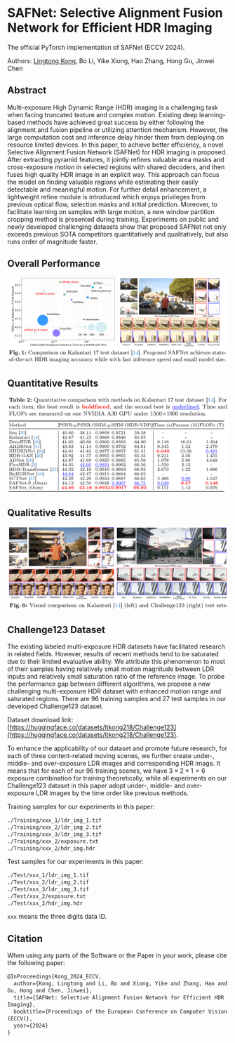# SAFNet: Selective Alignment Fusion Network for Efficient HDR Imaging
The official PyTorch implementation of SAFNet (ECCV 2024).

Authors: [Lingtong Kong](https://scholar.google.com.hk/citations?user=KKzKc_8AAAAJ&hl=zh-CN), Bo Li, Yike Xiong, Hao Zhang, Hong Gu, Jinwei Chen


## Abstract
Multi-exposure High Dynamic Range (HDR) imaging is a challenging task when facing truncated texture and complex motion. Existing deep learning-based methods have achieved great success by either following the alignment and fusion pipeline or utilizing attention mechanism. However, the large computation cost and inference delay hinder them from deploying on resource limited devices. In this paper, to achieve better efficiency, a novel Selective Alignment Fusion Network (SAFNet) for HDR imaging is proposed. After extracting pyramid features, it jointly refines valuable area masks and cross-exposure motion in selected regions with shared decoders, and then fuses high quality HDR image in an explicit way. This approach can focus the model on finding valuable regions while estimating their easily detectable and meaningful motion. For further detail enhancement, a lightweight refine module is introduced which enjoys privileges from previous optical flow, selection masks and initial prediction. Moreover, to facilitate learning on samples with large motion, a new window partition cropping method is presented during training. Experiments on public and newly developed challenging datasets show that proposed SAFNet not only exceeds previous SOTA competitors quantitatively and qualitatively, but also runs order of magnitude faster.

## Overall Performance

![](./data/fig1.PNG)

## Quantitative Results

![](./data/fig2.PNG)

## Qualitative Results

![](./data/fig3.PNG)

## Challenge123 Dataset
The existing labeled multi-exposure HDR datasets have facilitated research in related fields. However, results of recent methods tend to be saturated due to their limited evaluative ability. We attribute this phenomenon to most of their samples having relatively small motion magnitude between LDR inputs and relatively small saturation ratio of the reference image. To probe the performance gap between different algorithms, we propose a new challenging multi-exposure HDR dataset with enhanced motion range and saturated regions. There are 96 training samples and 27 test samples in our developed Challenge123 dataset.

Dataset download link: [https://huggingface.co/datasets/ltkong218/Challenge123](https://huggingface.co/datasets/ltkong218/Challenge123).

To enhance the applicability of our dataset and promote future research, for each of three content-related moving scenes, we further create under-, middle- and over-exposure LDR images and corresponding HDR image. It means that for each of our 96 training scenes, we have $3 \times 2 \times 1 = 6$ exposure combination for training theoretically, while all experiments on our Challenge123 dataset in this paper adopt under-, middle- and over-exposure LDR images by the time order like previous methods.

Training samples for our experiments in this paper:
<pre><code>./Training/xxx_1/ldr_img_1.tif</code>
<code>./Training/xxx_2/ldr_img_2.tif</code>
<code>./Training/xxx_3/ldr_img_3.tif</code>
<code>./Training/xxx_2/exposure.txt</code>
<code>./Training/xxx_2/hdr_img.hdr</code></pre>

Test samples for our experiments in this paper:
<pre><code>./Test/xxx_1/ldr_img_1.tif</code>
<code>./Test/xxx_2/ldr_img_2.tif</code>
<code>./Test/xxx_3/ldr_img_3.tif</code>
<code>./Test/xxx_2/exposure.txt</code>
<code>./Test/xxx_2/hdr_img.hdr</code></pre>

<code>xxx</code> means the three digits data ID.

## Citation
When using any parts of the Software or the Paper in your work, please cite the following paper:
<pre><code>@InProceedings{Kong_2024_ECCV, 
  author={Kong, Lingtong and Li, Bo and Xiong, Yike and Zhang, Hao and Gu, Hong and Chen, Jinwei}, 
  title={SAFNet: Selective Alignment Fusion Network for Efficient HDR Imaging}, 
  booktitle={Proceedings of the European Conference on Computer Vision (ECCV)}, 
  year={2024}
}</code></pre>

